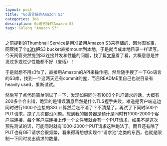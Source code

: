 ```yaml
---
layout: post
title: "Go语言操作Amazon S3"
categories: Job
description: Go语言操作Amazon S3
tags: Golang "Amazon S3"
---
```

之前提到的Thumbnail Service是用准备用Amazon S3来存储的，因为图省事，网管找了个[s3fs](https://github.com/s3fs-fuse/s3fs-fuse)把S3 bucket直接mount到本地，于是就当成本地目录一样读写。今天网管突然提到S3连接并发和性能的问题，找了篇[文章](http://www.cyclecomputing.com/blog/aws-s3-performance-tip-using-dataman-to-increase-concurrency-leads-to-500-mbps-upload-speed/)看了看，大概意思是并发过多或过少性能都不好（废话）！

于是就想不用s3fs了，直接用Amazon的API来操作吧，然后随手搜了一下Go语言的S3库，找到一个这两天还有commit的[库](https://github.com/mitchellh/goamz)，而且README里自己也说目录有heavily used，果断试试。

然后写了点代码简单测试了一下，发现如果同时有1000个PUT请求的话，大概有200多个会出错，诡异的是错误消息居然是什么TLS握手失败，难道是客户端这边同时进行1000个连接的SSL计算然后吃不消了？不清楚了。再试了下同时500个PUT请求，跑了几次都没问题。想到我的服务器是预计是同时有1000-2000个客户端连接，每个客户端连接上传一个文件我就会有一个PUT请求，如果不是这次预先测试的话，可能同时就有1000-2000个PUT请求这种跑法了。而且还有除了PUT也有GET请求会很频繁，看来得再想想实现个“请求池”之类的东西，也就是限制一下同时发出请求的数量。